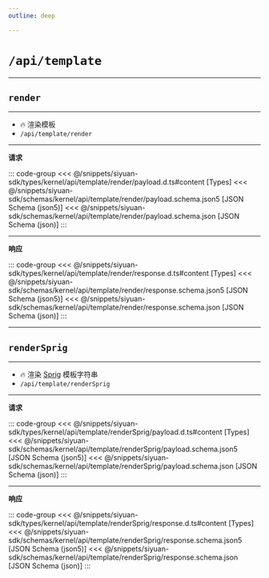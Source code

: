 ```yaml
---
outline: deep

---
```


# `/api/template`

---
## `render`

---

- 🔥 渲染模板
- `/api/template/render`

---
**请求**

::: code-group
<<< @/snippets/siyuan-sdk/types/kernel/api/template/render/payload.d.ts#content [Types]
<<< @/snippets/siyuan-sdk/schemas/kernel/api/template/render/payload.schema.json5 [JSON Schema (json5)]
<<< @/snippets/siyuan-sdk/schemas/kernel/api/template/render/payload.schema.json [JSON Schema (json)]
:::

---
**响应**

::: code-group
<<< @/snippets/siyuan-sdk/types/kernel/api/template/render/response.d.ts#content [Types]
<<< @/snippets/siyuan-sdk/schemas/kernel/api/template/render/response.schema.json5 [JSON Schema (json5)]
<<< @/snippets/siyuan-sdk/schemas/kernel/api/template/render/response.schema.json [JSON Schema (json)]
:::

---
## `renderSprig`

---

- 🔥 渲染 [Sprig](https://masterminds.github.io/sprig/) 模板字符串
- `/api/template/renderSprig`

---
**请求**

::: code-group
<<< @/snippets/siyuan-sdk/types/kernel/api/template/renderSprig/payload.d.ts#content [Types]
<<< @/snippets/siyuan-sdk/schemas/kernel/api/template/renderSprig/payload.schema.json5 [JSON Schema (json5)]
<<< @/snippets/siyuan-sdk/schemas/kernel/api/template/renderSprig/payload.schema.json [JSON Schema (json)]
:::

---
**响应**

::: code-group
<<< @/snippets/siyuan-sdk/types/kernel/api/template/renderSprig/response.d.ts#content [Types]
<<< @/snippets/siyuan-sdk/schemas/kernel/api/template/renderSprig/response.schema.json5 [JSON Schema (json5)]
<<< @/snippets/siyuan-sdk/schemas/kernel/api/template/renderSprig/response.schema.json [JSON Schema (json)]
:::
